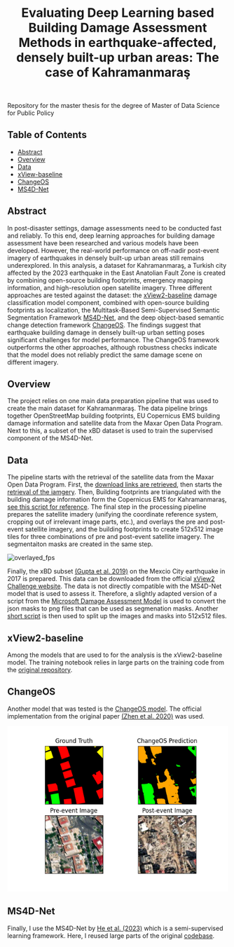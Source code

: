 <h1 align="center"> Evaluating Deep Learning based Building Damage Assessment Methods in earthquake-affected, densely built-up urban areas: The case of Kahramanmaraş </h1> <br>


 Repository for the master thesis for the degree of Master of Data Science for Public Policy


## Table of Contents

- [Abstract](#Abstract)
- [Overview](#Overview)
- [Data](#Data)
- [xView-baseline](#xView2-baseline)
- [ChangeOS](#ChangeOS)
- [MS4D-Net](#MS4D-Net)

## Abstract

In post-disaster settings, damage assessments need to be conducted fast and reliably. To this end, deep learning approaches for building damage assessment have been researched and various models have been developed. However, the real-world performance on off-nadir post-event imagery of earthquakes in densely built-up urban areas still remains underexplored. In this analysis, a dataset for Kahramanmaraş, a Turkish city affected by the 2023 earthquake in the East Anatolian Fault Zone is created by combining open-source building footprints, emergency mapping information, and high-resolution open satellite imagery. Three different approaches are tested against the dataset: the [xView2-baseline](https://github.com/DIUx-xView/xView2_baseline) damage classification model component, combined with open-source building footprints as localization, the Multitask-Based Semi-Supervised Semantic Segmentation Framework [MS4D-Net](https://github.com/YJ-He/MS4D-Net-Building-Damage-Assessment), and the deep object-based semantic change detection framework [ChangeOS](https://github.com/Z-Zheng/ChangeOS). The findings suggest that earthquake building damage in densely built-up urban setting poses significant challenges for model performance. The ChangeOS framework outperforms the other approaches, although robustness checks indicate that the model does not reliably predict the same damage scene on different imagery.

## Overview

The project relies on one main data preparation pipeline that was used to create the main dataset for Kahramanmaraş. The data pipeline brings together OpenStreetMap building footprints, EU Copernicus EMS building damage information and satellite data from the Maxar Open Data Program. Next to this, a subset of the xBD dataset is used to train the supervised component of the MS4D-Net.


## Data

The pipeline starts with the retrieval of the satellite data from the Maxar Open Data Program. First, the [download links are retrieved](/src/data_prep/01_get_maxar_links.py), then starts the [retrieval of the iamgery](src/data_prep/02_download_tifs.py). Then, Building footprints are triangulated with the building damage information form the Copernicus EMS for Kahramanmaraş, [see this script for reference](src/data_prep/03_prep_building_footprints.py). The final step in the processing pipeline prepares the satellite imadery (unifying the coordinate reference system, cropping out of irrelevant image parts, etc.), and overlays the pre and post-event satellite imagery, and the building footprints to create 512x512 image tiles for three combinations of pre and post-event satellite imagery. The segmentaiton masks are created in the same step. 

![overlayed_fps](assets/figures/building-footprints.png)

Finally, the xBD subset [(Gupta et al. 2019)](https://arxiv.org/abs/1911.09296) on the Mexcio City earthquake in 2017 is prepared. This data can be downloaded from the official [xView2 Challenge website](https://xview2.org/). The data is not directly compatible with the MS4D-Net model that is used to assess it. Therefore, a slightly adapted version of a script from the [Microsoft Damage Assessment Model](https://github.com/microsoft/building-damage-assessment-cnn-siamese) is used to convert the json masks to png files that can be used as segmenation masks. Another [short script](src/utils/create_tif_patches.py) is then used to split up the images and masks into 512x512 files.

## xView2-baseline

Among the models that are used to for the analysis is the xView2-baseline model. The training notebook relies in large parts on the training code from the [original repository](https://github.com/DIUx-xView/xView2_baseline).

## ChangeOS

Another model that was tested is the [ChangeOS model](https://github.com/Z-Zheng/ChangeOS). The official implementation from the original paper [(Zhen et al. 2020)](https://www.sciencedirect.com/science/article/abs/pii/S0034425721003564) was used. 

![changeos](assets/figures/changeOS/II/val_changeos_prediction_16_17.png)
 
 ## MS4D-Net 
 Finally, I use the MS4D-Net by [He et al. (2023)](https://www.mdpi.com/2072-4292/15/2/478) which is a semi-supervised learning framework. Here, I reused large parts of the original [codebase](https://github.com/YJ-He/MS4D-Net-Building-Damage-Assessment).
